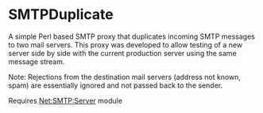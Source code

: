 # SMTPDuplicate
A simple Perl based SMTP proxy that duplicates incoming SMTP messages to two mail servers.  This proxy was developed to allow testing of a new server side by side with the current production server using the same message stream.

Note: Rejections from the destination mail servers (address not known, spam) are essentially ignored and not passed back to the sender.

Requires [Net:SMTP:Server](http://search.cpan.org/~macgyver/SMTP-Server-1.1/Server.pm) module
